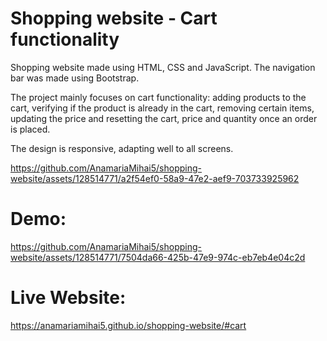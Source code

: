 # Shopping website - Cart functionality


Shopping website made using HTML, CSS and JavaScript. The navigation bar was made using Bootstrap.

The project mainly focuses on cart functionality: adding products to the cart, verifying if the product is already in the cart, 
removing certain items, updating the price and resetting the cart, price and quantity once an order is placed.

The design is responsive, adapting well to all screens.


https://github.com/AnamariaMihai5/shopping-website/assets/128514771/a2f54ef0-58a9-47e2-aef9-703733925962


# Demo:


https://github.com/AnamariaMihai5/shopping-website/assets/128514771/7504da66-425b-47e9-974c-eb7eb4e04c2d


# Live Website:
[https://anamariamihai5.github.io/shopping-website/#cart ](https://anamariamihai5.github.io/shopping-website/#cart)
